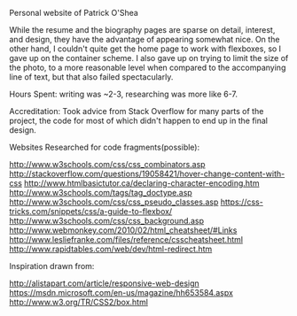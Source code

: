Personal website of Patrick O'Shea

While the resume and the biography pages are sparse on detail, interest, and 
design, they have the advantage of appearing somewhat nice. On the other hand, 
I couldn't quite get the home page to work with flexboxes, so I gave up on the 
container scheme. I also gave up on trying to limit the size of the photo, to a 
more reasonable level when compared to the accompanying line of text, but that 
also failed spectacularly.


Hours Spent: writing was ~2-3, researching was more like 6-7.


Accreditation:
Took advice from Stack Overflow for many parts of the project, the code for most
of which didn't happen to end up in the final design.

Websites Researched for code fragments(possible):

http://www.w3schools.com/css/css_combinators.asp
http://stackoverflow.com/questions/19058421/hover-change-content-with-css
http://www.htmlbasictutor.ca/declaring-character-encoding.htm
http://www.w3schools.com/tags/tag_doctype.asp
http://www.w3schools.com/css/css_pseudo_classes.asp
https://css-tricks.com/snippets/css/a-guide-to-flexbox/
http://www.w3schools.com/css/css_background.asp
http://www.webmonkey.com/2010/02/html_cheatsheet/#Links
http://www.lesliefranke.com/files/reference/csscheatsheet.html
http://www.rapidtables.com/web/dev/html-redirect.htm



Inspiration drawn from:

http://alistapart.com/article/responsive-web-design
https://msdn.microsoft.com/en-us/magazine/hh653584.aspx
http://www.w3.org/TR/CSS2/box.html


